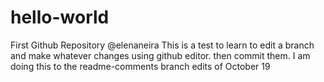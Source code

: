 # hello-world
First Github Repository @elenaneira
This is a test to learn to edit a branch and make whatever changes using github editor. then commit them.
I am doing this to the readme-comments branch
edits of October 19
